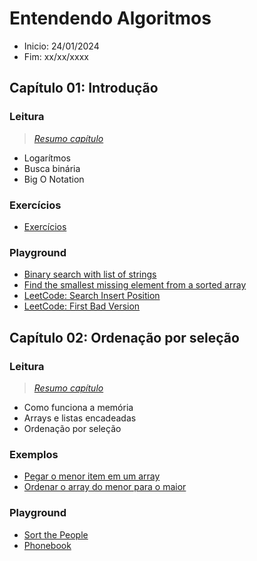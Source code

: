 # Entendendo Algoritmos
- Inicio: 24/01/2024
- Fim: xx/xx/xxxx

## Capítulo 01: Introdução
### Leitura
> _[Resumo capítulo](./chapters/chapter_01/README.md)_

- Logarítmos
- Busca binária
- Big O Notation

### Exercícios
- [Exercícios](./chapters/chapter_01/exercises.md)

### Playground
- [Binary search with list of strings](./chapters//chapter_01/playground/colts-qb-jersey/binary_search_names.c)
- [Find the smallest missing element from a sorted array](./chapters/chapter_01/playground/smallest-missing/README.md)
- [LeetCode: Search Insert Position](./chapters/chapter_01/playground/search-insert-position/README.md)
- [LeetCode: First Bad Version](./chapters/chapter_01/playground/first-bad-version/README.md)


## Capítulo 02: Ordenação por seleção
### Leitura
> _[Resumo capítulo](./chapters/chapter_02/README.md)_

- Como funciona a memória
- Arrays e listas encadeadas
- Ordenação por seleção

### Exemplos
- [Pegar o menor item em um array](./chapters/chapter_02/examples/get_smallest.c)
- [Ordenar o array do menor para o maior](./chapters/chapter_02/examples/get_smallest.c)

### Playground
- [Sort the People](./chapters/chapter_02/playground/sort-the-people/README.md)
- [Phonebook](./chapters/chapter_02/playground/phonebook/phonebook.c)